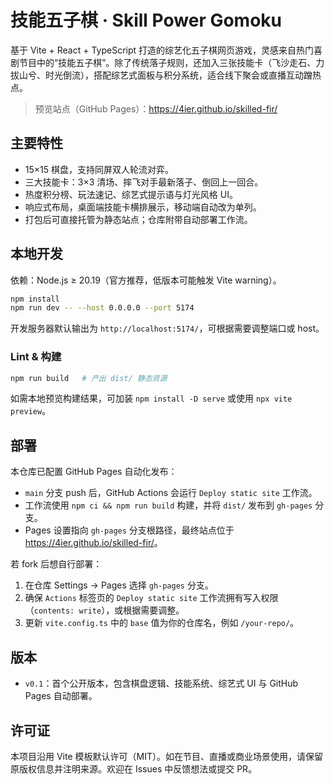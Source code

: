 # 技能五子棋 · Skill Power Gomoku

基于 Vite + React + TypeScript 打造的综艺化五子棋网页游戏，灵感来自热门喜剧节目中的“技能五子棋”。除了传统落子规则，还加入三张技能卡（飞沙走石、力拔山兮、时光倒流），搭配综艺式面板与积分系统，适合线下聚会或直播互动蹭热点。

> 预览站点（GitHub Pages）：<https://4ier.github.io/skilled-fir/>

## 主要特性

- 15×15 棋盘，支持同屏双人轮流对弈。
- 三大技能卡：3×3 清场、摔飞对手最新落子、倒回上一回合。
- 热度积分榜、玩法速记、综艺式提示语与灯光风格 UI。
- 响应式布局，桌面端技能卡横排展示，移动端自动改为单列。
- 打包后可直接托管为静态站点；仓库附带自动部署工作流。

## 本地开发

依赖：Node.js ≥ 20.19（官方推荐，低版本可能触发 Vite warning）。

```bash
npm install
npm run dev -- --host 0.0.0.0 --port 5174
```

开发服务器默认输出为 `http://localhost:5174/`，可根据需要调整端口或 host。

### Lint & 构建

```bash
npm run build   # 产出 dist/ 静态资源
```

如需本地预览构建结果，可加装 `npm install -D serve` 或使用 `npx vite preview`。

## 部署

本仓库已配置 GitHub Pages 自动化发布：

- `main` 分支 push 后，GitHub Actions 会运行 `Deploy static site` 工作流。
- 工作流使用 `npm ci && npm run build` 构建，并将 `dist/` 发布到 `gh-pages` 分支。
- Pages 设置指向 `gh-pages` 分支根路径，最终站点位于 <https://4ier.github.io/skilled-fir/>。

若 fork 后想自行部署：

1. 在仓库 Settings → Pages 选择 `gh-pages` 分支。
2. 确保 `Actions` 标签页的 `Deploy static site` 工作流拥有写入权限（`contents: write`），或根据需要调整。
3. 更新 `vite.config.ts` 中的 `base` 值为你的仓库名，例如 `/your-repo/`。

## 版本

- `v0.1`：首个公开版本，包含棋盘逻辑、技能系统、综艺式 UI 与 GitHub Pages 自动部署。

## 许可证

本项目沿用 Vite 模板默认许可（MIT）。如在节目、直播或商业场景使用，请保留原版权信息并注明来源。欢迎在 Issues 中反馈想法或提交 PR。
